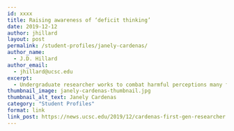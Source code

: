 ```yaml
---
id: xxxx
title: Raising awareness of ‘deficit thinking’
date: 2019-12-12
author: jhillard
layout: post
permalink: /student-profiles/janely-cardenas/
author_name:
  - J.D. Hillard
author_email:
  - jhillard@ucsc.edu
excerpt:
  - Undergraduate researcher works to combat harmful perceptions many first-generation students experience.
thumbnail_image: janely-cardenas-thumbnail.jpg
thumbnail_alt_text: Janely Cardenas
category: "Student Profiles"
format: link
link_post: https://news.ucsc.edu/2019/12/cardenas-first-gen-researcher.html
---
```

